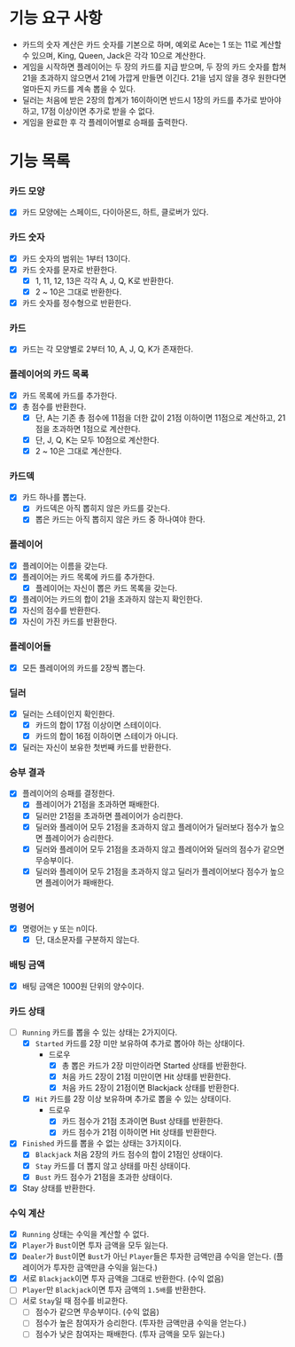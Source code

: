 # 기능 요구 사항
- 카드의 숫자 계산은 카드 숫자를 기본으로 하며, 예외로 Ace는 1 또는 11로 계산할 수 있으며, King, Queen, Jack은 각각 10으로 계산한다.
- 게임을 시작하면 플레이어는 두 장의 카드를 지급 받으며, 두 장의 카드 숫자를 합쳐 21을 초과하지 않으면서 21에 가깝게 만들면 이긴다. 21을 넘지 않을 경우 원한다면 얼마든지 카드를 계속 뽑을 수 있다.
- 딜러는 처음에 받은 2장의 합계가 16이하이면 반드시 1장의 카드를 추가로 받아야 하고, 17점 이상이면 추가로 받을 수 없다.
- 게임을 완료한 후 각 플레이어별로 승패를 출력한다.

# 기능 목록
### 카드 모양
- [x] 카드 모양에는 스페이드, 다이아몬드, 하트, 클로버가 있다.

### 카드 숫자
- [x] 카드 숫자의 범위는 1부터 13이다.
- [x] 카드 숫자를 문자로 반환한다.
  - [x] 1, 11, 12, 13은 각각 A, J, Q, K로 반환한다.
  - [x] 2 ~ 10은 그대로 반환한다.
- [x] 카드 숫자를 정수형으로 반환한다.

### 카드
- [x] 카드는 각 모양별로 2부터 10, A, J, Q, K가 존재한다.

### 플레이어의 카드 목록
- [x] 카드 목록에 카드를 추가한다.
- [x] 총 점수를 반환한다.
  - [x] 단, A는 기존 총 점수에 11점을 더한 값이 21점 이하이면 11점으로 계산하고, 21점을 초과하면 1점으로 계산한다.
  - [x] 단, J, Q, K는 모두 10점으로 계산한다.
  - [x] 2 ~ 10은 그대로 계산한다.

### 카드덱
- [x] 카드 하나를 뽑는다.
  - [x] 카드덱은 아직 뽑히지 않은 카드를 갖는다.
  - [x] 뽑은 카드는 아직 뽑히지 않은 카드 중 하나여야 한다.

### 플레이어
- [x] 플레이어는 이름을 갖는다.
- [x] 플레이어는 카드 목록에 카드를 추가한다.
  - [x] 플레이어는 자신이 뽑은 카드 목록을 갖는다.
- [x] 플레이어는 카드의 합이 21을 초과하지 않는지 확인한다.
- [x] 자신의 점수를 반환한다.
- [x] 자신이 가진 카드를 반환한다.

### 플레이어들
- [x] 모든 플레이어의 카드를 2장씩 뽑는다.

### 딜러
- [x] 딜러는 스테이인지 확인한다.
  - [x] 카드의 합이 17점 이상이면 스테이이다.
  - [x] 카드의 합이 16점 이하이면 스테이가 아니다.
- [x] 딜러는 자신이 보유한 첫번째 카드를 반환한다.

### 승부 결과
- [x] 플레이어의 승패를 결정한다.
  - [x] 플레이어가 21점을 초과하면 패배한다.
  - [x] 딜러만 21점을 초과하면 플레이어가 승리한다.
  - [x] 딜러와 플레이어 모두 21점을 초과하지 않고 플레이어가 딜러보다 점수가 높으면 플레이어가 승리한다.
  - [x] 딜러와 플레이어 모두 21점을 초과하지 않고 플레이어와 딜러의 점수가 같으면 무승부이다.
  - [x] 딜러와 플레이어 모두 21점을 초과하지 않고 딜러가 플레이어보다 점수가 높으면 플레이어가 패배한다.

### 명령어
- [x] 명령어는 y 또는 n이다.
  - [x] 단, 대소문자를 구분하지 않는다.

### 배팅 금액
- [x] 배팅 금액은 1000원 단위의 양수이다.

### 카드 상태
- [ ] `Running` 카드를 뽑을 수 있는 상태는 2가지이다.
  - [x] `Started` 카드를 2장 미만 보유하여 추가로 뽑아야 하는 상태이다.
    - 드로우
      - [x] 총 뽑은 카드가 2장 미만이라면 Started 상태를 반환한다. 
      - [x] 처음 카드 2장이 21점 미만이면 Hit 상태를 반환한다.
      - [x] 처음 카드 2장이 21점이면 Blackjack 상태를 반환한다.
  - [x] `Hit` 카드를 2장 이상 보유하며 추가로 뽑을 수 있는 상태이다.
    - 드로우
      - [x] 카드 점수가 21점 초과이면 Bust 상태를 반환한다.
      - [x] 카드 점수가 21점 이하이면 Hit 상태를 반환한다. 
- [x] `Finished` 카드를 뽑을 수 없는 상태는 3가지이다.
  - [x] `Blackjack` 처음 2장의 카드 점수의 합이 21점인 상태이다.
  - [x] `Stay` 카드를 더 뽑지 않고 상태를 마친 상태이다.
  - [x] `Bust` 카드 점수가 21점을 초과한 상태이다.
- [x] Stay 상태를 반환한다.
  
### 수익 계산
  - [x] `Running` 상태는 수익을 계산할 수 없다.
  - [x] `Player`가 `Bust`이면 투자 금액을 모두 잃는다.
  - [x] `Dealer`가 `Bust`이면 `Bust`가 아닌 `Player`들은 투자한 금액만큼 수익을 얻는다. (플레이어가 투자한 금액만큼 수익을 잃는다.) 
  - [x] 서로 `Blackjack`이면 투자 금액을 그대로 반환한다. (수익 없음)
  - [ ] `Player`만 `Blackjack`이면 투자 금액의 `1.5배`를 반환한다.
  - [ ] 서로 `Stay`일 때 점수를 비교한다.
    - [ ] 점수가 같으면 무승부이다. (수익 없음)
    - [ ] 점수가 높은 참여자가 승리한다. (투자한 금액만큼 수익을 얻는다.)
    - [ ] 점수가 낮은 참여자는 패배한다. (투자 금액을 모두 잃는다.)
